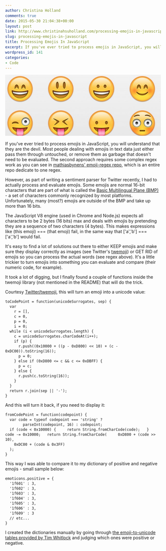 ```yaml
---
author: Christina Holland
comments: true
date: 2015-05-30 21:04:38+00:00
layout: post
link: http://www.christinahsuholland.com/processing-emojis-in-javascript/
slug: processing-emojis-in-javascript
title: Processing Emojis In JavaScript
excerpt: If you've ever tried to process emojis in JavaScript, you will understand that they are the devil. Most people dealing with emojis in text data just either pass them through untouched, or remove them as garbage that doesn't need to be evaluated. The second approach...
wordpress_id: 141
categories:
- Code
---
```


[![Screen-Shot-2014-03-27-at-8.54.37-AM-640x250](/images/2015/05/Screen-Shot-2014-03-27-at-8.54.37-AM-640x250.jpg)](/images/2015/05/Screen-Shot-2014-03-27-at-8.54.37-AM-640x250.jpg)

If you've ever tried to process emojis in JavaScript, you will understand that they are the devil. Most people dealing with emojis in text data just either pass them through untouched, or remove them as garbage that doesn't need to be evaluated. The second approach requires some complex regex work as you can see in [mathiasbynens' emoji-regex repo](https://github.com/mathiasbynens/emoji-regex), which is an entire repo dedicate to one regex.

However, as part of writing a sentiment parser for Twitter recently, I had to actually process and evaluate emojis. Some emojis are normal 16-bit characters that are part of what is called the [Basic Multilingual Plane (BMP)](http://en.wikipedia.org/wiki/Plane_%28Unicode%29#Basic_Multilingual_Plane) - a set of characters commonly recognized by most platforms. Unfortunately, many (most?) emojis are outside of the BMP and take up more than 16 bits.

The JavaScript V8 engine (used in Chrome and Node.js) expects all characters to be 2 bytes (16 bits) max and deals with emojis by pretending they are a sequence of two characters (4 bytes). This makes expressions like (this emoji) === (that emoji) fail, in the same way that ['a','b'] === ['a','b'] would fail.

It's easy to find a lot of solutions out there to either KEEP emojis and make sure they display correctly as images (see Twitter's [twemoji](https://github.com/twitter/twemoji)) or GET RID of emojis so you can process the actual words (see regex above). It's a little trickier to turn emojis into something you can evaluate and compare (their numeric code, for example).

It took a lot of digging, but I finally found a couple of functions inside the twemoji library (not mentioned in the README) that will do the trick.

Courtesy [Twitter/twemoji](https://github.com/twitter/twemoji), this will turn an emoji into a unicode value:

    
    toCodePoint = function(unicodeSurrogates, sep) {
      var
        r = [],
        c = 0,
        p = 0,
        i = 0;
      while (i < unicodeSurrogates.length) {
        c = unicodeSurrogates.charCodeAt(i++);
        if (p) {
          r.push((0x10000 + ((p - 0xD800) << 10) + (c - 0xDC00)).toString(16));
          p = 0;
        } else if (0xD800 <= c && c <= 0xDBFF) {
          p = c;
        } else {
          r.push(c.toString(16));
        }
      }
      return r.join(sep || '-');
    }
    


And this will turn it back, if you need to display it:

    
    fromCodePoint = function(codepoint) {
      var code = typeof codepoint === 'string' ?
            parseInt(codepoint, 16) : codepoint;
      if (code < 0x10000) {     return String.fromCharCode(code);   }   code -= 0x10000;   return String.fromCharCode(     0xD800 + (code >> 10),
        0xDC00 + (code & 0x3FF)
      );
    }
    


This way I was able to compare it to my dictionary of positive and negative emojis - small sample below:

    
    emoticons.positive = {
      '1f601' : 3,
      '1f602' : 3,
      '1f603' : 3,
      '1f604' : 3,
      '1f605' : 3,
      '1f606' : 3,
      '1f609' : 3
      // etc...
    }
    


I created the dictionaries manually by going through [the emoji-to-unicode tables provided by Tim Whitlock](http://apps.timwhitlock.info/emoji/tables/unicode) and judging which ones were positive or negative.
